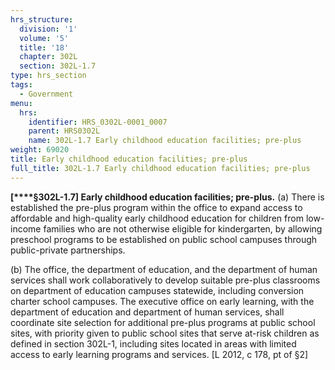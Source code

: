 ```yaml
---
hrs_structure:
  division: '1'
  volume: '5'
  title: '18'
  chapter: 302L
  section: 302L-1.7
type: hrs_section
tags:
  - Government
menu:
  hrs:
    identifier: HRS_0302L-0001_0007
    parent: HRS0302L
    name: 302L-1.7 Early childhood education facilities; pre-plus
weight: 69020
title: Early childhood education facilities; pre-plus
full_title: 302L-1.7 Early childhood education facilities; pre-plus
---
```

**[****§302L-1.7] Early childhood education facilities; pre-plus.** (a) There is established the pre-plus program within the office to expand access to affordable and high-quality early childhood education for children from low-income families who are not otherwise eligible for kindergarten, by allowing preschool programs to be established on public school campuses through public-private partnerships.

(b) The office, the department of education, and the department of human services shall work collaboratively to develop suitable pre-plus classrooms on department of education campuses statewide, including conversion charter school campuses. The executive office on early learning, with the department of education and department of human services, shall coordinate site selection for additional pre-plus programs at public school sites, with priority given to public school sites that serve at-risk children as defined in section 302L-1, including sites located in areas with limited access to early learning programs and services. [L 2012, c 178, pt of §2]